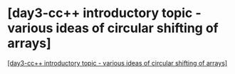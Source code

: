 # [day3-cc++ introductory topic - various ideas of circular shifting of arrays]
[[day3-cc++ introductory topic - various ideas of circular shifting of arrays]](https://aiwithcloud.com/2022/09/16/day3_cc_introductory_topic___various_ideas_of_circular_shifting_of_arrays/)